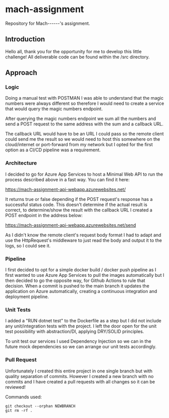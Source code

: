 # mach-assignment
Repository for Mach------'s assignment.

## Introduction

Hello all, thank you for the opportunity for me to develop this little challenge! All deliverable code can be found within the /src directory.

## Approach

### Logic

Doing a manual test with POSTMAN I was able to understand that the magic numbers were always different so therefore I would need to create a service that would query the magic numbers endpoint.

After querying the magic numbers endpoint we sum all the numbers and send a POST request to the same address with the sum and a callback URL.

The callback URL would have to be an URL I could pass so the remote client could send me the result so we would need to host this somewhere on the cloud/internet or port-forward from my network but I opted for the first option as a CI/CD pipeline was a requirement.

### Architecture

I decided to go for Azure App Services to host a Minimal Web API to run the process described above in a fast way. You can find it here:

https://mach-assignment-api-webapp.azurewebsites.net/

It returns true or false depending if the POST request's response has a successful status code. This doesn't determine if the actual result is correct, to determine/show the result with the callback URL I created a POST endpoint in the address below:

https://mach-assignment-api-webapp.azurewebsites.net/send

As I didn't know the remote client's request body format I had to adapt and use the HttpRequest's middleware to just read the body and output it to the logs, so I could see it.

### Pipeline

I first decided to opt for a simple docker build / docker push pipeline as I first wanted to use Azure App Services to pull the images automatically but I then decided to go the opposite way, for Github Actions to rule that decision. When a commit is pushed to the main branch it updates the application on Azure automatically, creating a continuous integration and deployment pipeline.

### Unit Tests

I added a "RUN dotnet test" to the Dockerfile as a step but I did not include any unit/integration tests with the project. I left the door open for the unit test possibility with abstraction/DI, applying DRY/SOLID principles.

To unit test our services I used Dependency Injection so we can in the future mock dependencies so we can arrange our unit tests accordingly.

### Pull Request

Unfortunately I created this entire project in one single branch but with quality separation of commits. However I created a new branch with no commits and I have created a pull requests with all changes so it can be reviewed!

Commands used:

```
git checkout --orphan NEWBRANCH
git rm -rf .
 ```